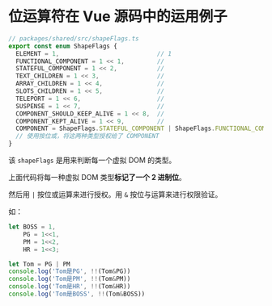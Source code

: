 # 位运算符在 Vue 源码中的运用例子

```ts
// packages/shared/src/shapeFlags.ts
export const enum ShapeFlags {
  ELEMENT = 1,                           // 1
  FUNCTIONAL_COMPONENT = 1 << 1,         // 
  STATEFUL_COMPONENT = 1 << 2,           // 
  TEXT_CHILDREN = 1 << 3,                // 
  ARRAY_CHILDREN = 1 << 4,               // 
  SLOTS_CHILDREN = 1 << 5,               // 
  TELEPORT = 1 << 6,                     // 
  SUSPENSE = 1 << 7,                     // 
  COMPONENT_SHOULD_KEEP_ALIVE = 1 << 8,  // 
  COMPONENT_KEPT_ALIVE = 1 << 9,         // 
  COMPONENT = ShapeFlags.STATEFUL_COMPONENT | ShapeFlags.FUNCTIONAL_COMPONENT
  // 使用按位或，将这两种类型授权给了 COMPONENT
}
```

该 `shapeFlags` 是用来判断每一个虚拟 DOM 的类型。

上面代码将每一种虚拟 DOM 类型**标记了一个 2 进制位**。

然后用 `|` 按位或运算来进行授权。用 `&` 按位与运算来进行权限验证。 

如：
```js
let BOSS = 1,
    PG = 1<<1,
    PM = 1<<2,
    HR = 1<<3;

let Tom = PG | PM
console.log('Tom是PG', !!(Tom&PG))
console.log('Tom是PM', !!(Tom&PM))
console.log('Tom是HR', !!(Tom&HR))
console.log('Tom是BOSS', !!(Tom&BOSS))
```